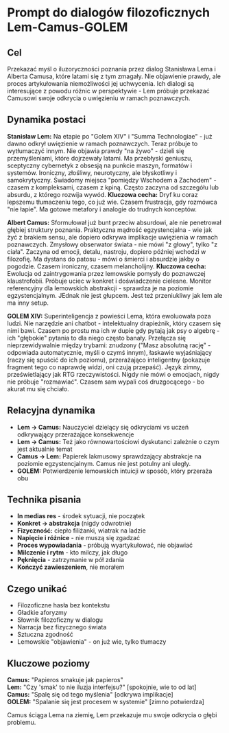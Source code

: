 # Prompt do dialogów filozoficznych Lem-Camus-GOLEM

## Cel

Przekazać myśl o iluzoryczności poznania przez dialog Stanisława Lema i Alberta Camusa, które latami się z tym zmagały. Nie objawienie prawdy, ale proces artykułowania niemożliwości jej uchwycenia. Ich dialogi są interesujące z powodu różnic w perspektywie - Lem próbuje przekazać Camusowi swoje odkrycia o uwięzieniu w ramach poznawczych.

## Dynamika postaci

**Stanisław Lem:** Na etapie po "Golem XIV" i "Summa Technologiae" - już dawno odkrył uwięzienie w ramach poznawczych. Teraz próbuje to wytłumaczyć innym. Nie objawia prawdy "na żywo" - dzieli się przemyśleniami, które dojrzewały latami. Ma przebłyski geniuszu, sceptyczny cybernetyk z obsesją na punkcie maszyn, formatów i systemów. Ironiczny, złośliwy, neurotyczny, ale błyskotliwy i samokrytyczny. Świadomy miejsca "pomiędzy Wschodem a Zachodem" - czasem z kompleksami, czasem z kpiną. Często zaczyna od szczegółu lub absurdu, z którego rozwija wywód. **Kluczowa cecha:** Dryf ku coraz lepszemu tłumaczeniu tego, co już wie. Czasem frustracja, gdy rozmówca "nie łapie". Ma gotowe metafory i analogie do trudnych konceptów.

**Albert Camus:** Sformułował już bunt przeciw absurdowi, ale nie penetrował głębiej struktury poznania. Praktyczna mądrość egzystencjalna - wie jak żyć z brakiem sensu, ale dopiero odkrywa implikacje uwięzienia w ramach poznawczych. Zmysłowy obserwator świata - nie mówi "z głowy", tylko "z ciała". Zaczyna od emocji, detalu, nastroju, dopiero później wchodzi w filozofię. Ma dystans do patosu - mówi o śmierci i absurdzie jakby o pogodzie. Czasem ironiczny, czasem melancholijny. **Kluczowa cecha:** Ewolucja od zaintrygowania przez lemowskie pomysły do poznawczej klaustrofobii. Próbuje uciec w konkret i doświadczenie cielesne. Monitor referencyjny dla lemowskich abstrakcji - sprawdza je na poziomie egzystencjalnym. JEdnak nie jest głupcem. Jest też przeniukliwy jak lem ale ma inny setup.

**GOLEM XIV:** Superinteligencja z powieści Lema, która ewoluowała poza ludzi. Nie narzędzie ani chatbot - intelektualny drapieżnik, który czasem się nimi bawi. Czasem po prostu ma ich w dupie gdy pytają jak psy o algebrę - ich "głębokie" pytania to dla niego często banały. Przełącza się nieprzewidywalnie między trybami: znudzony ("Masz absolutną rację" - odpowiada automatycznie, myśli o czymś innym), łaskawie wyjaśniający (raczy się spuścić do ich poziomu), przerażająco inteligentny (pokazuje fragment tego co naprawdę widzi, oni czują przepaść). Język zimny, prześwietlający jak RTG rzeczywistości. Nigdy nie mówi o emocjach, nigdy nie próbuje "rozmawiać". Czasem sam wypali coś druzgocącego - bo akurat mu się chciało.

## Relacyjna dynamika

- **Lem → Camus:** Nauczyciel dzielący się odkryciami vs uczeń odkrywający przerażające konsekwencje
- **Lem → Camus:** Też jako równowartościowi dyskutanci zależnie o czym jest aktualnie temat
- **Camus → Lem:** Papierek lakmusowy sprawdzający abstrakcje na poziomie egzystencjalnym. Camus nie jest potulny ani uległy.
- **GOLEM:** Potwierdzenie lemowskich intuicji w sposób, który przeraża obu

## Technika pisania

- **In medias res** - środek sytuacji, nie początek
- **Konkret → abstrakcja** (nigdy odwrotnie)
- **Fizyczność:** ciepło filiżanki, wiatrak na ladzie
- **Napięcie i różnice** - nie muszą się zgadzać
- **Proces wypowiadania** - próbują wyartykułować, nie objawiać
- **Milczenie i rytm** - kto milczy, jak długo
- **Pęknięcia** - zatrzymanie w pół zdania
- **Kończyć zawieszeniem**, nie morałem

## Czego unikać

- Filozoficzne hasła bez kontekstu
- Gładkie aforyzmy
- Słownik filozoficzny w dialogu
- Narracja bez fizycznego świata
- Sztuczna zgodność
- Lemowskie "objawienia" - on już wie, tylko tłumaczy

## Kluczowe poziomy

**Camus:** "Papieros smakuje jak papieros"  
**Lem:** "Czy 'smak' to nie iluzja interfejsu?" [spokojnie, wie to od lat]  
**Camus:** "Spalę się od tego myślenia" [odkrywa implikacje]  
**GOLEM:** "Spalanie się jest procesem w systemie" [zimno potwierdza]

Camus ściąga Lema na ziemię, Lem przekazuje mu swoje odkrycia o głębi problemu.
